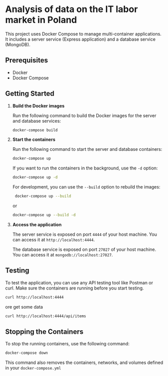 # Analysis of data on the IT labor market in Poland

This project uses Docker Compose to manage multi-container applications. It includes a server service (Express application) and a database service (MongoDB).

## Prerequisites

- Docker
- Docker Compose

## Getting Started

1. **Build the Docker images**

   Run the following command to build the Docker images for the server and database services:

   ```bash
   docker-compose build
   ```

2. **Start the containers**

   Run the following command to start the server and database containers:

   ```bash
   docker-compose up
   ```

   If you want to run the containers in the background, use the `-d` option:

   ```bash
   docker-compose up -d
   ```

   For development, you can use the `--build` option to rebuild the images:

   ```bash
    docker-compose up --build
    ```
    or 
    ```bash
    docker-compose up --build -d
    ```

3. **Access the application**

   The server service is exposed on port `4444` of your host machine. You can access it at `http://localhost:4444`.

   The database service is exposed on port `27027` of your host machine. You can access it at `mongodb://localhost:27027`.

## Testing

To test the application, you can use any API testing tool like Postman or curl. Make sure the containers are running before you start testing.

```bash
curl http://localhost:4444
```
ore get some data
```bash
curl http://localhost:4444/api/items
```

## Stopping the Containers

To stop the running containers, use the following command:

```bash
docker-compose down
```

This command also removes the containers, networks, and volumes defined in your `docker-compose.yml`